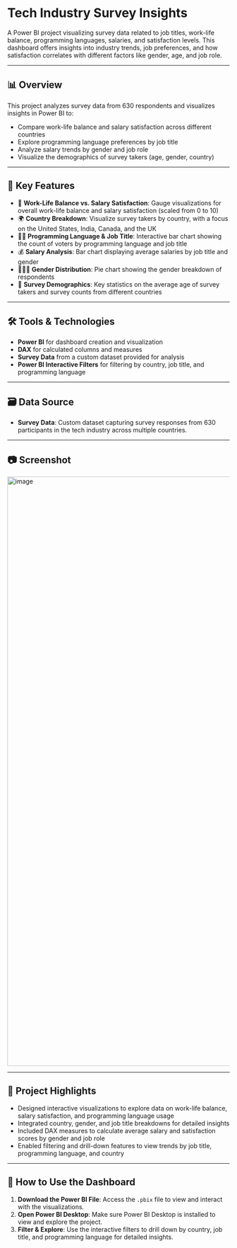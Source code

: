 # Tech Industry Survey Insights

A Power BI project visualizing survey data related to job titles, work-life balance, programming languages, salaries, and satisfaction levels. This dashboard offers insights into industry trends, job preferences, and how satisfaction correlates with different factors like gender, age, and job role.

---

## 📊 Overview

This project analyzes survey data from 630 respondents and visualizes insights in Power BI to:

- Compare work-life balance and salary satisfaction across different countries
- Explore programming language preferences by job title
- Analyze salary trends by gender and job role
- Visualize the demographics of survey takers (age, gender, country)

---

## 🧠 Key Features

- 💼 **Work-Life Balance vs. Salary Satisfaction**: Gauge visualizations for overall work-life balance and salary satisfaction (scaled from 0 to 10)
- 🌍 **Country Breakdown**: Visualize survey takers by country, with a focus on the United States, India, Canada, and the UK
- 🧑‍💻 **Programming Language & Job Title**: Interactive bar chart showing the count of voters by programming language and job title
- 💰 **Salary Analysis**: Bar chart displaying average salaries by job title and gender
- 🧑‍🤝‍🧑 **Gender Distribution**: Pie chart showing the gender breakdown of respondents
- 📅 **Survey Demographics**: Key statistics on the average age of survey takers and survey counts from different countries

---

## 🛠 Tools & Technologies

- **Power BI** for dashboard creation and visualization
- **DAX** for calculated columns and measures
- **Survey Data** from a custom dataset provided for analysis
- **Power BI Interactive Filters** for filtering by country, job title, and programming language

---

## 🗃️ Data Source

- **Survey Data**: Custom dataset capturing survey responses from 630 participants in the tech industry across multiple countries.

---

## 📷 Screenshot
<img width="2311" height="1332" alt="image" src="https://github.com/user-attachments/assets/82b62e47-5fbe-4528-95b2-a0f1b7499e79" />


---

## 🔗 Project Highlights

- Designed interactive visualizations to explore data on work-life balance, salary satisfaction, and programming language usage
- Integrated country, gender, and job title breakdowns for detailed insights
- Included DAX measures to calculate average salary and satisfaction scores by gender and job role
- Enabled filtering and drill-down features to view trends by job title, programming language, and country

---

## 🚀 How to Use the Dashboard

1. **Download the Power BI File**: Access the `.pbix` file to view and interact with the visualizations.
2. **Open Power BI Desktop**: Make sure Power BI Desktop is installed to view and explore the project.
3. **Filter & Explore**: Use the interactive filters to drill down by country, job title, and programming language for detailed insights.
